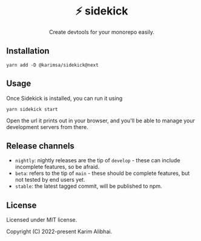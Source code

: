 <h1 align="center">⚡️ sidekick</h1>
<p align="center">Create devtools for your monorepo easily.</p>

## Installation

```shell
yarn add -D @karimsa/sidekick@next
```

## Usage
Once Sidekick is installed, you can run it using

```
yarn sidekick start
```

Open the url it prints out in your browser, and you'll be able to manage your development servers from there.

## Release channels

 * `nightly`: nightly releases are the tip of `develop` - these can include incomplete features, so be afraid.
 * `beta`: refers to the tip of `main` - these should be complete features, but not tested by end users yet.
 * `stable`: the latest tagged commit, will be published to npm.

## License

Licensed under MIT license.

Copyright (C) 2022-present Karim Alibhai.
